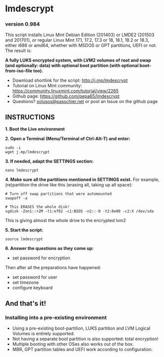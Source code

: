 # lmdescrypt
### version 0.984

This script installs Linux Mint Debian Edition (201403) or LMDE2 (201503 and
201701), or regular Linux Mint 17.1, 17.2, 17.3 or 18, 18.1, 18.2 or 18.3,
either i686 or amd64, whether with MSDOS or GPT partitions, UEFI or not.
The result is:

**A fully LUKS encrypted system, with LVM2 volumes of root and swap (and
optionally: data) with optional boot partition
(with optional boot-from-iso-file too).**

* Download shortlink for the script: http://j.mp/lmdescrypt
* Tutorial on Linux Mint community: https://community.linuxmint.com/tutorial/view/2265
* Github page: https://github.com/pepa65/lmdescrypt
* Questions?  solusos@passchier.net or post an Issue on the github page

## INSTRUCTIONS

**1. Boot the Live environment**

**2. Open a Terminal (Menu/Terminal of Ctrl-Alt-T) and enter:**

```
sudo -i
wget j.mp/lmdescrypt
```

**3. If needed, adapt the SETTINGS section:**

```
nano lmdescrypt
```

**4. Make sure all the partitions mentioned in SETTINGS exist.**
For example, (re)partition the drive like this
(erasing all, taking up all space):

```
# Turn off swap partitions that were automounted
swapoff -a

# This ERASES the whole disk!
sgdisk -Zon1::+2M -t1:ef02 -c1:BIOS -n2::-0 -t2:8e00 -c2:X /dev/sda
```
This is giving almost the whole drive to the encrypted lvm2

**5. Start the script:**

```
source lmdescrypt
```

**6. Answer the questions as they come up:**
* set password for encryption

Then after all the preparations have happened:
* set password for user
* set timezone
* configure keyboard

## And that's it!

### Installing into a pre-existing environment

* Using a pre-existing boot-partition, LUKS partition and LVM Logical Volumes is entirely supported.
* Not having a separate boot partition is also supported: total encryption!
* Multiple booting with other OSes also works out of the box.
* MBR, GPT partition tables and UEFI work according to configuration.
